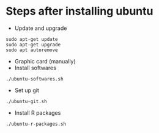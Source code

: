 # Steps after installing ubuntu

- Update and upgrade

```
sudo apt-get update
sudo apt-get upgrade
sudo apt autoremove
```

- Graphic card (manually)
- Install softwares

```
./ubuntu-softwares.sh
```

- Set up git

```
./ubuntu-git.sh
```

- Install R packages

```
./ubuntu-r-packages.sh
```

